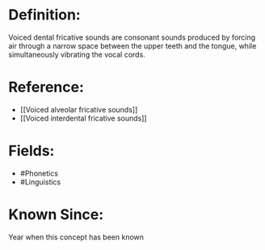 

# Definition:
Voiced dental fricative sounds are consonant sounds produced by forcing air through a narrow space between the upper teeth and the tongue, while simultaneously vibrating the vocal cords.

# Reference:
- [[Voiced alveolar fricative sounds]]
- [[Voiced interdental fricative sounds]]

# Fields: 
- #Phonetics
- #Linguistics

# Known Since:
Year when this concept has been known

